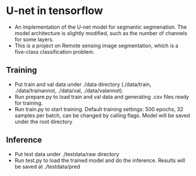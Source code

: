 # U-net in tensorflow
- An implementation of the U-net model for segmantic segmenation. The model architecture is slightly modified, such as the number of channels for some layers.
- This is a project on Remote sensing image segmentation, which is a five-class classification problem.

## Training
- Put train and val data under ./data directory (./data/train, ./data/trainannot, ./data/val, ./data/valannot).
- Run prepare.py to load train and val data and generating .csv files ready for training.
- Run train.py to start training. Default training settings: 500 epochs, 32 samples per batch, can be changed by calling flags. Model will be saved under the root directory

## Inference
- Put test data under ./testdata/raw directory
- Run test.py to load the trained model and do the inference. Results will be saved at ./testdata/pred